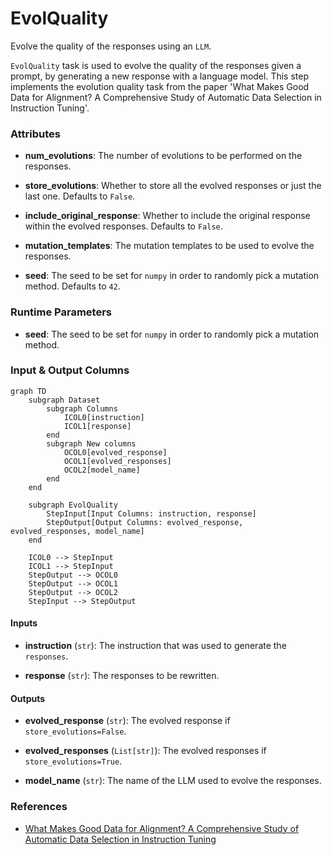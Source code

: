 # EvolQuality


Evolve the quality of the responses using an `LLM`.



`EvolQuality` task is used to evolve the quality of the responses given a prompt,
    by generating a new response with a language model. This step implements the evolution
    quality task from the paper 'What Makes Good Data for Alignment? A Comprehensive Study of
    Automatic Data Selection in Instruction Tuning'.



### Attributes

- **num_evolutions**: The number of evolutions to be performed on the responses.

- **store_evolutions**: Whether to store all the evolved responses or just the last one.  Defaults to `False`.

- **include_original_response**: Whether to include the original response within the evolved  responses. Defaults to `False`.

- **mutation_templates**: The mutation templates to be used to evolve the responses.

- **seed**: The seed to be set for `numpy` in order to randomly pick a mutation method.  Defaults to `42`.




### Runtime Parameters

- **seed**: The seed to be set for `numpy` in order to randomly pick a mutation method.



### Input & Output Columns

``` mermaid
graph TD
	subgraph Dataset
		subgraph Columns
			ICOL0[instruction]
			ICOL1[response]
		end
		subgraph New columns
			OCOL0[evolved_response]
			OCOL1[evolved_responses]
			OCOL2[model_name]
		end
	end

	subgraph EvolQuality
		StepInput[Input Columns: instruction, response]
		StepOutput[Output Columns: evolved_response, evolved_responses, model_name]
	end

	ICOL0 --> StepInput
	ICOL1 --> StepInput
	StepOutput --> OCOL0
	StepOutput --> OCOL1
	StepOutput --> OCOL2
	StepInput --> StepOutput

```


#### Inputs


- **instruction** (`str`): The instruction that was used to generate the `responses`.

- **response** (`str`): The responses to be rewritten.




#### Outputs


- **evolved_response** (`str`): The evolved response if `store_evolutions=False`.

- **evolved_responses** (`List[str]`): The evolved responses if `store_evolutions=True`.

- **model_name** (`str`): The name of the LLM used to evolve the responses.







### References

- [What Makes Good Data for Alignment? A Comprehensive Study of Automatic Data Selection in Instruction Tuning](https://arxiv.org/abs/2312.15685)



